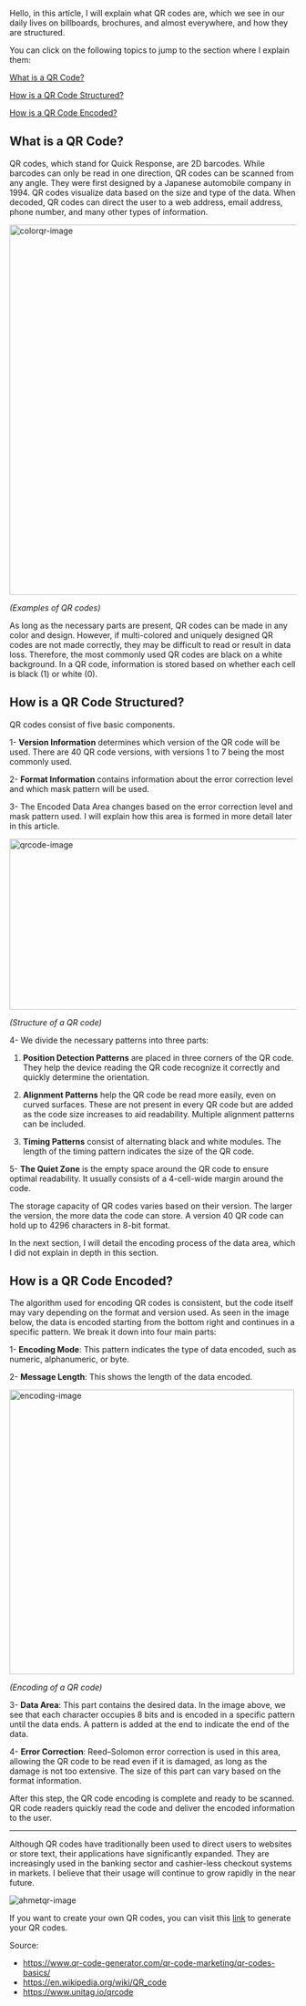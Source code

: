 
Hello, in this article, I will explain what QR codes are, which we see in our daily lives on billboards, brochures, and almost everywhere, and how they are structured.

You can click on the following topics to jump to the section where I explain them:

[What is a QR Code?](#m1)

[How is a QR Code Structured?](#m2)

[How is a QR Code Encoded?](#m3)

<div id="m1"></div>

## What is a QR Code?

QR codes, which stand for Quick Response, are 2D barcodes. While barcodes can only be read in one direction, QR codes can be scanned from any angle. They were first designed by a Japanese automobile company in 1994. QR codes visualize data based on the size and type of the data. When decoded, QR codes can direct the user to a web address, email address, phone number, and many other types of information.

<img src="./color-qrcode.png" alt="colorqr-image" width="650"/>

*(Examples of QR codes)*

As long as the necessary parts are present, QR codes can be made in any color and design. However, if multi-colored and uniquely designed QR codes are not made correctly, they may be difficult to read or result in data loss. Therefore, the most commonly used QR codes are black on a white background. In a QR code, information is stored based on whether each cell is black (1) or white (0).

<div id="m2"></div>

## How is a QR Code Structured?

QR codes consist of five basic components.

1- <b>Version Information</b> determines which version of the QR code will be used. There are 40 QR code versions, with versions 1 to 7 being the most commonly used.

2- <b>Format Information</b> contains information about the error correction level and which mask pattern will be used.

3- The Encoded Data Area changes based on the error correction level and mask pattern used. I will explain how this area is formed in more detail later in this article.

<img src="./qrcode.png" alt="qrcode-image" width="650" height="300"/>

*(Structure of a QR code)*

4- We divide the necessary patterns into three parts:

1. <b>Position Detection Patterns</b> are placed in three corners of the QR code. They help the device reading the QR code recognize it correctly and quickly determine the orientation.

2. <b>Alignment Patterns</b> help the QR code be read more easily, even on curved surfaces. These are not present in every QR code but are added as the code size increases to aid readability. Multiple alignment patterns can be included.

3. <b>Timing Patterns</b> consist of alternating black and white modules. The length of the timing pattern indicates the size of the QR code.

5- <b>The Quiet Zone</b> is the empty space around the QR code to ensure optimal readability. It usually consists of a 4-cell-wide margin around the code.

The storage capacity of QR codes varies based on their version. The larger the version, the more data the code can store. A version 40 QR code can hold up to 4296 characters in 8-bit format.

In the next section, I will detail the encoding process of the data area, which I did not explain in depth in this section.

<div id="m3"></div>

## How is a QR Code Encoded?

The algorithm used for encoding QR codes is consistent, but the code itself may vary depending on the format and version used. As seen in the image below, the data is encoded starting from the bottom right and continues in a specific pattern. We break it down into four main parts:

1- <b>Encoding Mode</b>: This pattern indicates the type of data encoded, such as numeric, alphanumeric, or byte.

2- <b>Message Length</b>: This shows the length of the data encoded.

<img src="./encoding.png" alt="encoding-image" width="500" />

*(Encoding of a QR code)*

3- <b>Data Area</b>: This part contains the desired data. In the image above, we see that each character occupies 8 bits and is encoded in a specific pattern until the data ends. A pattern is added at the end to indicate the end of the data.

4- <b>Error Correction</b>: Reed–Solomon error correction is used in this area, allowing the QR code to be read even if it is damaged, as long as the damage is not too extensive. The size of this part can vary based on the format information.

After this step, the QR code encoding is complete and ready to be scanned. QR code readers quickly read the code and deliver the encoded information to the user.

---

Although QR codes have traditionally been used to direct users to websites or store text, their applications have significantly expanded. They are increasingly used in the banking sector and cashier-less checkout systems in markets. I believe that their usage will continue to grow rapidly in the near future.

<img src="./ahmetozmenqrcode.png" alt="ahmetqr-image"  />

If you want to create your own QR codes, you can visit this [link](https://www.the-qrcode-generator.com) to generate your QR codes.

Source:

- <https://www.qr-code-generator.com/qr-code-marketing/qr-codes-basics/>
- <https://en.wikipedia.org/wiki/QR_code>
- <https://www.unitag.io/qrcode>
